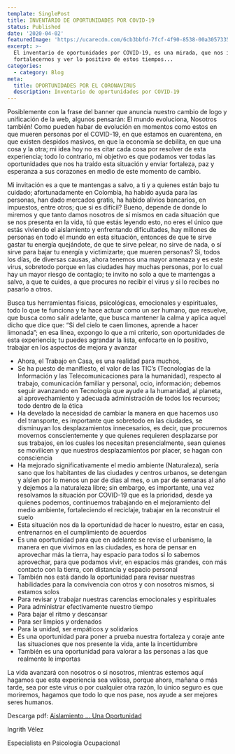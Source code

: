 ```yaml
---
template: SinglePost
title: INVENTARIO DE OPORTUNIDADES POR COVID-19
status: Published
date: '2020-04-02'
featuredImage: 'https://ucarecdn.com/6cb3bbfd-7fcf-4f90-8538-00a3057335c3/'
excerpt: >-
  El inventario de oportunidades por COVID-19, es una mirada, que nos invita a
  fortalecernos y ver lo positivo de estos tiempos...
categories:
  - category: Blog
meta:
  title: OPORTUNIDADES POR EL CORONAVIRUS
  description: Inventario de oportunidades por COVID-19
---
```

Posiblemente con la frase del banner que anuncia nuestro cambio de logo y unificación de la web, algunos pensarán: El mundo evoluciona, Nosotros también! Como pueden habar de evolución en momentos como estos en que mueren personas por el COVID-19, en que estamos en cuarentena, en que existen despidos masivos, en que la economía se debilita, en que una cosa y la otra; mi idea hoy no es citar cada cosa por resolver de esta experiencia; todo lo contrario, mi objetivo es que podamos ver todas las oportunidades que nos ha traído esta situación y enviar fortaleza, paz y esperanza a sus corazones en medio de este momento de cambio.

Mi invitación es a que te mantengas a salvo, a ti y a quienes están bajo tu cuidado; afortunadamente en Colombia, ha habido ayuda para las personas, han dado mercados gratis, ha habido alivios bancarios, en impuestos, entre otros; que si es difícil? Bueno, depende de donde lo miremos y que tanto damos nosotros de sí mismos en cada situación que se nos presenta en la vida, tú que estás leyendo esto, no eres el único que estás viviendo el aislamiento y enfrentando dificultades, hay millones de personas en todo el mundo en esta situación, entonces de que te sirve gastar tu energía quejándote, de que te sirve pelear, no sirve de nada, o sí sirve para bajar tu energía y victimizarte; que mueren personas? Sí, todos los días, de diversas causas, ahora tenemos una mayor amenaza y es este virus, sobretodo porque en las ciudades hay muchas personas, por lo cual hay un mayor riesgo de contagio; te invito no solo a que te mantengas a salvo, a que te cuides, a que procures no recibir el virus y si lo recibes no pasarlo a otros.

Busca tus herramientas físicas, psicológicas, emocionales y espirituales, todo lo que te funciona y te hace actuar como un ser humano, que resuelve, que busca como salir adelante, que busca mantener la calma y aplica aquel dicho que dice que: “Si del cielo te caen limones, aprende a hacer limonada”; en esa línea, expongo lo que a mi criterio, son oportunidades de esta experiencia; tu puedes agrandar la lista, enfocarte en lo positivo, trabajar en los aspectos de mejora y avanzar

* Ahora, el Trabajo en Casa, es una realidad para muchos, 
* Se ha puesto de manifiesto, el valor de las TIC’s (Tecnologías de la Información y las Telecomunicaciones para la humanidad), respecto al trabajo, comunicación familiar y personal, ocio, información; debemos seguir avanzando en Tecnología que ayude a la humanidad, al planeta, al aprovechamiento y adecuada administración de todos los recursos; todo dentro de la ética
* Ha develado la necesidad de cambiar la manera en que hacemos uso del transporte, es importante que sobretodo en las ciudades, se disminuyan los desplazamientos innecesarios, es decir, que procuremos movernos conscientemente y que quienes requieren desplazarse por sus trabajos, en los cuales los necesitan presencialmente, sean quienes se movilicen y que nuestros desplazamientos por placer, se hagan con consciencia 
* Ha mejorado significativamente el medio ambiente (Naturaleza), sería sano que los habitantes de las ciudades y centros urbanos, se detengan y aíslen por lo menos un par de días al mes, o un par de semanas al año y dejemos a la naturaleza libre; sin embargo, es importante, una vez resolvamos la situación por COVID-19 que es la prioridad, desde ya quienes podemos, continuemos trabajando en el mejoramiento del medio ambiente, fortaleciendo el reciclaje, trabajar en la reconstruir el suelo
* Esta situación nos da la oportunidad de hacer lo nuestro, estar en casa, entrenarnos en el cumplimiento de acuerdos
* Es una oportunidad para que en adelante se revise el urbanismo, la manera en que vivimos en las ciudades, es hora de pensar en aprovechar más la tierra, hay espacio para todos si lo sabemos aprovechar, para que podamos vivir, en espacios más grandes, con más contacto con la tierra, con distancia y espacio personal
* También nos está dando la oportunidad para revisar nuestras habilidades para la convivencia con otros y con nosotros mismos, si estamos solos
* Para revisar y trabajar nuestras carencias emocionales y espirituales
* Para administrar efectivamente nuestro tiempo
* Para bajar el ritmo y descansar
* Para ser limpios y ordenados
* Para la unidad, ser empáticos y solidarios
* Es una oportunidad para poner a prueba nuestra fortaleza y coraje ante las situaciones que nos presente la vida, ante la incertidumbre
* También es una oportunidad para valorar a las personas a las que realmente le importas

La vida avanzará con nosotros o si nosotros, mientras estemos aquí hagamos que esta experiencia sea valiosa, porque ahora, mañana o más tarde, sea por este virus o por cualquier otra razón, lo único seguro es que moriremos, hagamos que todo lo que nos pase, nos ayude a ser mejores seres humanos.

Descarga pdf: [Aislamiento ... Una Oportunidad](https://drive.google.com/open?id=1q4WlofXWb_0ZQIFBigGJ6x7MhG03l0_Z) 

Ingrith Vélez

Especialista en Psicología Ocupacional